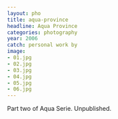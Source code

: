 ```yaml
---
layout: pho
title: aqua-province
headline: Aqua Province
categories: photography
year: 2006
catch: personal work by
image:
- 01.jpg
- 02.jpg
- 03.jpg
- 04.jpg
- 05.jpg
- 06.jpg
---
```


Part two of Aqua Serie. Unpublished.
